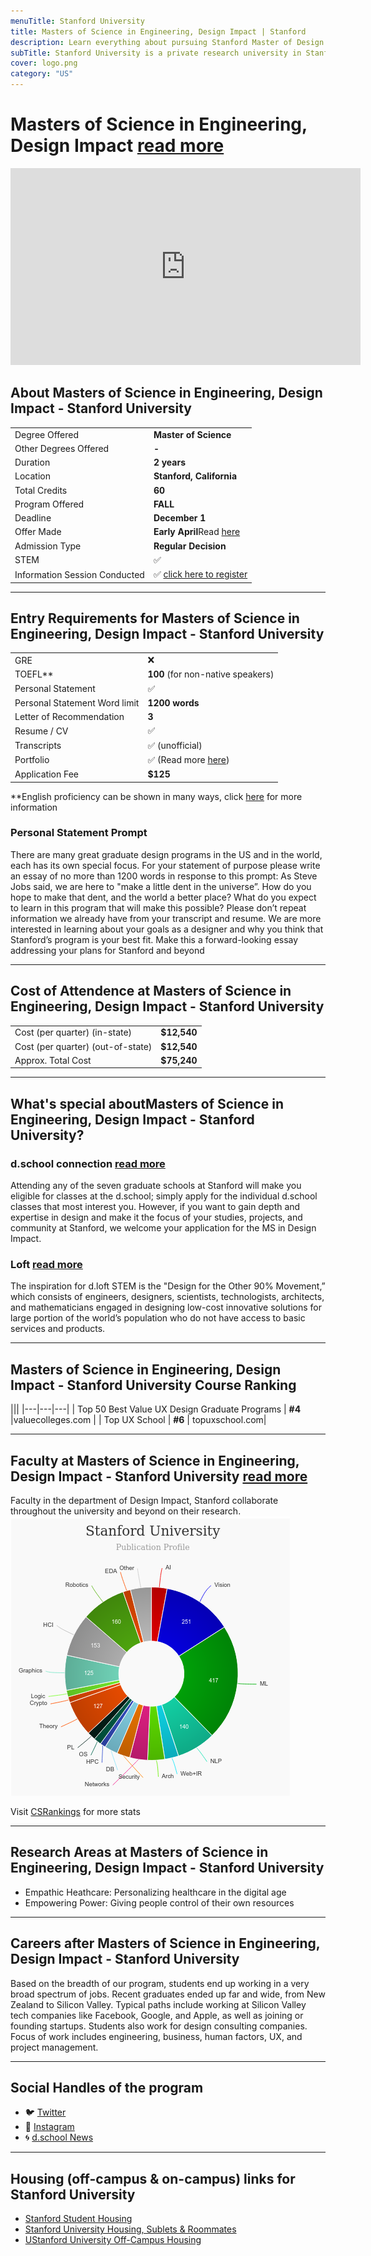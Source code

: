 ```yaml
---
menuTitle: Stanford University
title: Masters of Science in Engineering, Design Impact | Stanford
description: Learn everything about pursuing Stanford Master of Design Impact 
subTitle: Stanford University is a private research university in Stanford, California
cover: logo.png
category: "US"
---
```


# Masters of Science in Engineering, Design Impact [read more](https://designimpact.stanford.edu/)
<iframe width="560" height="315" src="https://www.youtube.com/embed/4w2YnX5ibi0" title="YouTube video player" frameborder="0" allow="accelerometer; autoplay; clipboard-write; encrypted-media; gyroscope; picture-in-picture" allowfullscreen></iframe>

## About Masters of Science in Engineering, Design Impact - Stanford University
|   |   |
|---|---|
| Degree Offered |  **Master of Science** |
| Other Degrees Offered| **-**|
| Duration       | **2 years**                      |
| Location       | **Stanford, California**          |
| Total Credits  | **60**                           | 
| Program Offered| **FALL**|
|Deadline| **December 1**  |
|Offer Made| **Early April**Read [here](https://staging.thegradcafe.com/survey/index.php?q=Stanford+design+impact&t=a&o=)|
|Admission Type| **Regular Decision** |
|STEM| ✅ |
|Information Session Conducted| ✅ [click here to register](https://designimpact.stanford.edu/) |

---

## Entry Requirements for Masters of Science in Engineering, Design Impact - Stanford University
|   |   |
|---|---|
| GRE | ❌ |
| TOEFL**       | **100** (for non-native speakers)|
| Personal Statement       | ✅          |
|Personal Statement Word limit| **1200 words** |
| Letter of Recommendation  | **3**                           | 
|Resume / CV|✅|
|Transcripts|✅ (unofficial) |
|Portfolio|✅ (Read more [here](https://designimpact.stanford.edu/apply)) |
|Application Fee| **$125** |

**English proficiency can be shown in many ways, click [here](https://gradadmissions.stanford.edu/applying/starting-your-application/required-exams) for more information


### Personal Statement Prompt
There are many great graduate design programs in the US and in the world, each has its own special focus.  For your statement of purpose please write an essay of no more than 1200 words in response to this prompt: As Steve Jobs said, we are here to "make a little dent in the universe”. How do you hope to make that dent, and the world a better place? What do you expect to learn in this program that will make this possible? Please don’t repeat information we already have from your transcript and resume.  We are more interested in learning about your goals as a designer and why you think that Stanford’s program is your best fit.  Make this a forward-looking essay addressing your plans for Stanford and beyond

---

## Cost of Attendence at Masters of Science in Engineering, Design Impact - Stanford University
|   |   |
|---|---|
| Cost (per quarter) (in-state)      | **$12,540**          |
| Cost (per quarter) (out-of-state)      | **$12,540**      |
|Approx. Total Cost| **$75,240**|

---


## What's special aboutMasters of Science in Engineering, Design Impact - Stanford University?

### d.school connection [read more](https://dschool.stanford.edu/)
Attending any of the seven graduate schools at Stanford will make you eligible for classes at the d.school; simply apply for the individual d.school classes that most interest you. However, if you want to gain depth and expertise in design and make it the focus of your studies, projects, and community at Stanford, we welcome your application for the MS in Design Impact.

### Loft [read more](https://dloft.stanford.edu/)
The inspiration for d.loft STEM is the "Design for the Other 90% Movement,” which consists of engineers, designers, scientists, technologists, architects, and mathematicians engaged in designing low-cost innovative solutions for large portion of the world’s population who do not have access to basic services and products.

---

## Masters of Science in Engineering, Design Impact - Stanford University Course Ranking
|||
|---|---|---|
| Top 50 Best Value UX Design Graduate Programs  | **#4**  |valuecolleges.com | 
| Top UX School      | **#6**      | topuxschool.com|

---

## Faculty at Masters of Science in Engineering, Design Impact - Stanford University [read more](https://designimpact.stanford.edu/about) 
Faculty in the department of Design Impact, Stanford collaborate throughout the university and beyond on their research.
![research_stats](research_stats.png)

Visit [CSRankings](http://csrankings.org/#/index?all&us) for more stats 

---

## Research Areas at Masters of Science in Engineering, Design Impact - Stanford University
* Empathic Heathcare: Personalizing healthcare in the digital age
* ‍Empowering Power: Giving people control of their own resources

---

## Careers after Masters of Science in Engineering, Design Impact - Stanford University 
Based on the breadth of our program, students end up working in a very broad spectrum of jobs. Recent graduates ended up far and wide, from New Zealand to Silicon Valley. Typical paths include working at  Silicon Valley tech companies like Facebook, Google, and Apple, as well as joining or founding startups. Students also work for design consulting companies. Focus of work includes engineering, business, human factors, UX, and project management.

---

## Social Handles of the program

* 🐦  [Twitter ](https://twitter.com/stanforddschool?lang=en)  
* 💢  [Instagram ](https://www.instagram.com/stanforddschool/?hl=en) 
* 🌀  [d.school News](https://dschool.stanford.edu/news-events)

---

## Housing (off-campus & on-campus) links for Stanford University 
* [Stanford Student Housing](https://rde.stanford.edu/studenthousing)
* [Stanford University Housing, Sublets & Roommates](https://www.facebook.com/groups/1694899444070553/)
* [UStanford University Off-Campus Housing](https://www.facebook.com/groups/1831603267114508/)
